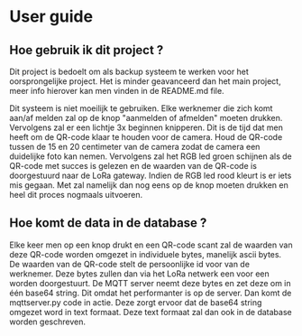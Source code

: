 # User guide
## Hoe gebruik ik dit project ?
Dit project is bedoelt om als backup systeem te werken voor het oorsprongelijke project. Het is minder geavanceerd dan het main project, meer info hierover kan men vinden in de README.md file.

Dit systeem is niet moeilijk te gebruiken. Elke werknemer die zich komt aan/af melden zal op de knop "aanmelden of afmelden" moeten drukken. Vervolgens zal er een lichtje 3x beginnen knipperen. Dit is de tijd dat men heeft om de QR-code klaar te houden voor de camera. Houd de QR-code tussen de 15 en 20 centimeter van de camera zodat de camera een duidelijke foto kan nemen. Vervolgens zal het RGB led groen schijnen als de QR-code met succes is gelezen en de waarden van de QR-code is doorgestuurd naar de LoRa gateway.  Indien de RGB led rood kleurt is er iets mis gegaan. Met zal namelijk dan nog eens op de knop moeten drukken en heel dit proces nogmaals uitvoeren.

## Hoe komt de data in de database ?
Elke keer men op een knop drukt en een QR-code scant zal de waarden van deze QR-code worden omgezet in individuele bytes, manelijk ascii bytes. De waarden van de QR-code stelt de persoonlijke id voor van de werknemer. Deze bytes zullen dan via het LoRa netwerk een voor een worden doorgestuurt. De MQTT server neemt deze bytes en zet deze om in één base64 string. Dit omdat het performanter is op de server. Dan komt de mqttserver.py code in actie. Deze zorgt ervoor dat de base64 string omgezet word in text formaat. Deze text formaat zal dan ook in de database worden geschreven.
